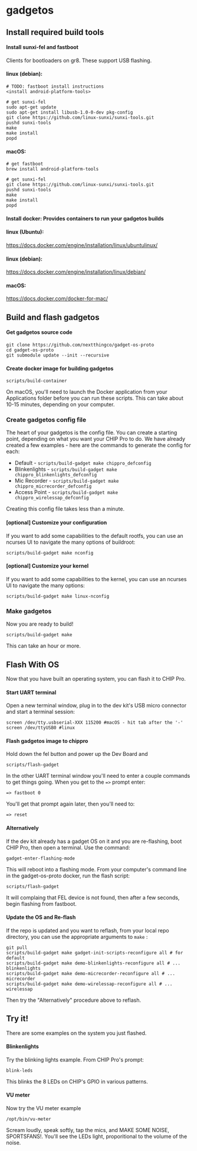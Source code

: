 # gadgetos

## Install required build tools

#### Install sunxi-fel and fastboot

Clients for bootloaders on gr8. These support USB flashing.

#### linux (debian):
```
# TODO: fastboot install instructions
<install android-platform-tools>

# get sunxi-fel
sudo apt-get update
sudo apt-get install libusb-1.0-0-dev pkg-config
git clone https://github.com/linux-sunxi/sunxi-tools.git
pushd sunxi-tools
make
make install
popd
```
#### macOS:
```
# get fastboot
brew install android-platform-tools

# get sunxi-fel
git clone https://github.com/linux-sunxi/sunxi-tools.git
pushd sunxi-tools
make
make install
popd
```

#### Install docker: Provides containers to run your gadgetos builds
#### linux (Ubuntu):
https://docs.docker.com/engine/installation/linux/ubuntulinux/ 

#### linux (debian):
https://docs.docker.com/engine/installation/linux/debian/
#### macOS:
https://docs.docker.com/docker-for-mac/

## Build and flash gadgetos

#### Get gadgetos source code
```
git clone https://github.com/nextthingco/gadget-os-proto
cd gadget-os-proto
git submodule update --init --recursive
```

#### Create docker image for building gadgetos
```
scripts/build-container
```

On macOS, you'll need to launch the Docker application from your Applications folder before you can run these scripts. This can take about 10-15 minutes, depending on your computer.

### Create gadgetos config file

The heart of your gadgetos is the config file. You can create a starting point, depending on what you want your CHIP Pro to do. We have already created a few examples - here are the commands to generate the config for each:

* Default - `scripts/build-gadget make chippro_defconfig`
* Blinkenlights - `scripts/build-gadget make chippro_blinkenlights_defconfig`
* Mic Recorder - `scripts/build-gadget make chippro_micrecorder_defconfig`
* Access Point - `scripts/build-gadget make chippro_wirelessap_defconfig`

Creating this config file takes less than a minute.

#### [optional] Customize your configuration
If you want to add some capabilities to the default rootfs, you can use an ncurses UI to navigate the many options of buildroot:
```
scripts/build-gadget make nconfig
```

#### [optional] Customize your kernel
If you want to add some capabilities to the kernel, you can use an ncurses UI to navigate the many options:
```
scripts/build-gadget make linux-nconfig
```

### Make gadgetos
Now you are ready to build!

```
scripts/build-gadget make
```

This can take an hour or more.

## Flash With OS

Now that you have built an operating system, you can flash it to CHIP Pro.

#### Start UART terminal

Open a new terminal window, plug in to the dev kit's USB micro connector and start a terminal session:
```
screen /dev/tty.usbserial-XXX 115200 #macOS - hit tab after the '-'
screen /dev/ttyUSB0 #linux
```

#### Flash gadgetos image to chippro

Hold down the fel button and power up the Dev Board and
```
scripts/flash-gadget
```
In the other UART terminal window you'll need to enter a couple commands to get things going. When you get to the `=>` prompt enter:
```
=> fastboot 0
```
You'll get that prompt again later, then you'll need to:
```
=> reset
```

#### Alternatively
If the dev kit already has a gadget OS on it and you are re-flashing, boot CHIP Pro, then open a terminal. Use the command:
```
gadget-enter-flashing-mode
```
This will reboot into a flashing mode. From your computer's command line in the gadget-os-proto docker, run the flash script:
```
scripts/flash-gadget
```
It will complaing that FEL device is not found, then after a few seconds, begin flashing from fastboot.

#### Update the OS and Re-flash

If the repo is updated and you want to reflash, from your local repo directory, you can use the appropriate arguments to `make` :
```
git pull
scripts/build-gadget make gadget-init-scripts-reconfigure all # for default
scripts/build-gadget make demo-blinkenlights-reconfigure all # ... blinkenlights
scripts/build-gadget make demo-micrecorder-reconfigure all # ... micrecorder
scripts/build-gadget make demo-wirelessap-reconfigure all # ... wirelessap
```

Then try the "Alternatively" procedure above to reflash.

## Try it!

There are some examples on the system you just flashed.

#### Blinkenlights

Try the blinking lights example. From CHIP Pro's prompt:
```
blink-leds
```
This blinks the 8 LEDs on CHIP's GPIO in various patterns.

#### VU meter

Now try the VU meter example
```
/opt/bin/vu-meter
```
Scream loudly, speak softly, tap the mics, and MAKE SOME NOISE, SPORTSFANS!. You'll see the LEDs light, proporitional to the volume of the noise.
